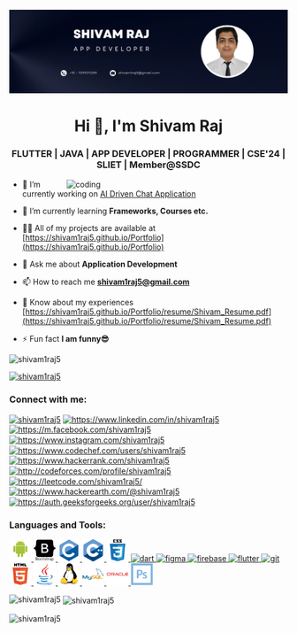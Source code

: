 ![logo](https://github.com/shivam1raj5/shivam1raj5/blob/main/Cover%20Photo.png)
<h1 align="center">Hi 👋, I'm Shivam Raj</h1>
<h3 align="center">FLUTTER | JAVA | APP DEVELOPER | PROGRAMMER | CSE'24 | SLIET | Member@SSDC</h3>

<img align="right" alt="coding" width="400" src="https://user-images.githubusercontent.com/55389276/140866485-8fb1c876-9a8f-4d6a-98dc-08c4981eaf70.gif">

- 🔭 I’m currently working on [AI Driven Chat Application](https://github.com/shivam1raj5/AI_Driven_Chat_Application_JAVA)

- 🌱 I’m currently learning **Frameworks, Courses etc.**

- 👨‍💻 All of my projects are available at [https://shivam1raj5.github.io/Portfolio](https://shivam1raj5.github.io/Portfolio)

- 💬 Ask me about **Application Development**

- 📫 How to reach me **shivam1raj5@gmail.com**

- 📄 Know about my experiences [https://shivam1raj5.github.io/Portfolio/resume/Shivam_Resume.pdf](https://shivam1raj5.github.io/Portfolio/resume/Shivam_Resume.pdf)

- ⚡ Fun fact **I am funny😎**


<p align="left"> <img src="https://komarev.com/ghpvc/?username=shivam1raj5&label=Profile%20views&color=0e75b6&style=flat" alt="shivam1raj5" /> </p>

<p align="left"> <a href="https://github.com/ryo-ma/github-profile-trophy"><img src="https://github-profile-trophy.vercel.app/?username=shivam1raj5" alt="shivam1raj5" /></a> </p>


<h3 align="left">Connect with me:</h3>
<p align="left">
<a href="https://twitter.com/shivam1raj5" target="blank"><img align="center" src="https://raw.githubusercontent.com/rahuldkjain/github-profile-readme-generator/master/src/images/icons/Social/twitter.svg" alt="shivam1raj5" height="30" width="40" /></a>
<a href="https://linkedin.com/in/https://www.linkedin.com/in/shivam1raj5" target="blank"><img align="center" src="https://raw.githubusercontent.com/rahuldkjain/github-profile-readme-generator/master/src/images/icons/Social/linked-in-alt.svg" alt="https://www.linkedin.com/in/shivam1raj5" height="30" width="40" /></a>
<a href="https://fb.com/https://m.facebook.com/shivam1raj5" target="blank"><img align="center" src="https://raw.githubusercontent.com/rahuldkjain/github-profile-readme-generator/master/src/images/icons/Social/facebook.svg" alt="https://m.facebook.com/shivam1raj5" height="30" width="40" /></a>
<a href="https://instagram.com/https://www.instagram.com/shivam1raj5" target="blank"><img align="center" src="https://raw.githubusercontent.com/rahuldkjain/github-profile-readme-generator/master/src/images/icons/Social/instagram.svg" alt="https://www.instagram.com/shivam1raj5" height="30" width="40" /></a>
<a href="https://www.codechef.com/users/https://www.codechef.com/users/shivam1raj5" target="blank"><img align="center" src="https://cdn.jsdelivr.net/npm/simple-icons@3.1.0/icons/codechef.svg" alt="https://www.codechef.com/users/shivam1raj5" height="30" width="40" /></a>
<a href="https://www.hackerrank.com/https://www.hackerrank.com/shivam1raj5" target="blank"><img align="center" src="https://raw.githubusercontent.com/rahuldkjain/github-profile-readme-generator/master/src/images/icons/Social/hackerrank.svg" alt="https://www.hackerrank.com/shivam1raj5" height="30" width="40" /></a>
<a href="https://codeforces.com/profile/http://codeforces.com/profile/shivam1raj5" target="blank"><img align="center" src="https://raw.githubusercontent.com/rahuldkjain/github-profile-readme-generator/master/src/images/icons/Social/codeforces.svg" alt="http://codeforces.com/profile/shivam1raj5" height="30" width="40" /></a>
<a href="https://www.leetcode.com/https://leetcode.com/shivam1raj5/" target="blank"><img align="center" src="https://raw.githubusercontent.com/rahuldkjain/github-profile-readme-generator/master/src/images/icons/Social/leet-code.svg" alt="https://leetcode.com/shivam1raj5/" height="30" width="40" /></a>
<a href="https://www.hackerearth.com/https://www.hackerearth.com/@shivam1raj5" target="blank"><img align="center" src="https://raw.githubusercontent.com/rahuldkjain/github-profile-readme-generator/master/src/images/icons/Social/hackerearth.svg" alt="https://www.hackerearth.com/@shivam1raj5" height="30" width="40" /></a>
<a href="https://auth.geeksforgeeks.org/user/https://auth.geeksforgeeks.org/user/shivam1raj5" target="blank"><img align="center" src="https://raw.githubusercontent.com/rahuldkjain/github-profile-readme-generator/master/src/images/icons/Social/geeks-for-geeks.svg" alt="https://auth.geeksforgeeks.org/user/shivam1raj5" height="30" width="40" /></a>
</p>

<h3 align="left">Languages and Tools:</h3>
<p align="left"> <a href="https://developer.android.com" target="_blank" rel="noreferrer"> <img src="https://raw.githubusercontent.com/devicons/devicon/master/icons/android/android-original-wordmark.svg" alt="android" width="40" height="40"/> </a> <a href="https://getbootstrap.com" target="_blank" rel="noreferrer"> <img src="https://raw.githubusercontent.com/devicons/devicon/master/icons/bootstrap/bootstrap-plain-wordmark.svg" alt="bootstrap" width="40" height="40"/> </a> <a href="https://www.cprogramming.com/" target="_blank" rel="noreferrer"> <img src="https://raw.githubusercontent.com/devicons/devicon/master/icons/c/c-original.svg" alt="c" width="40" height="40"/> </a> <a href="https://www.w3schools.com/cpp/" target="_blank" rel="noreferrer"> <img src="https://raw.githubusercontent.com/devicons/devicon/master/icons/cplusplus/cplusplus-original.svg" alt="cplusplus" width="40" height="40"/> </a> <a href="https://www.w3schools.com/css/" target="_blank" rel="noreferrer"> <img src="https://raw.githubusercontent.com/devicons/devicon/master/icons/css3/css3-original-wordmark.svg" alt="css3" width="40" height="40"/> </a> <a href="https://dart.dev" target="_blank" rel="noreferrer"> <img src="https://www.vectorlogo.zone/logos/dartlang/dartlang-icon.svg" alt="dart" width="40" height="40"/> </a> <a href="https://www.figma.com/" target="_blank" rel="noreferrer"> <img src="https://www.vectorlogo.zone/logos/figma/figma-icon.svg" alt="figma" width="40" height="40"/> </a> <a href="https://firebase.google.com/" target="_blank" rel="noreferrer"> <img src="https://www.vectorlogo.zone/logos/firebase/firebase-icon.svg" alt="firebase" width="40" height="40"/> </a> <a href="https://flutter.dev" target="_blank" rel="noreferrer"> <img src="https://www.vectorlogo.zone/logos/flutterio/flutterio-icon.svg" alt="flutter" width="40" height="40"/> </a> <a href="https://git-scm.com/" target="_blank" rel="noreferrer"> <img src="https://www.vectorlogo.zone/logos/git-scm/git-scm-icon.svg" alt="git" width="40" height="40"/> </a> <a href="https://www.w3.org/html/" target="_blank" rel="noreferrer"> <img src="https://raw.githubusercontent.com/devicons/devicon/master/icons/html5/html5-original-wordmark.svg" alt="html5" width="40" height="40"/> </a> <a href="https://www.java.com" target="_blank" rel="noreferrer"> <img src="https://raw.githubusercontent.com/devicons/devicon/master/icons/java/java-original.svg" alt="java" width="40" height="40"/> </a> <a href="https://www.linux.org/" target="_blank" rel="noreferrer"> <img src="https://raw.githubusercontent.com/devicons/devicon/master/icons/linux/linux-original.svg" alt="linux" width="40" height="40"/> </a> <a href="https://www.mysql.com/" target="_blank" rel="noreferrer"> <img src="https://raw.githubusercontent.com/devicons/devicon/master/icons/mysql/mysql-original-wordmark.svg" alt="mysql" width="40" height="40"/> </a> <a href="https://www.oracle.com/" target="_blank" rel="noreferrer"> <img src="https://raw.githubusercontent.com/devicons/devicon/master/icons/oracle/oracle-original.svg" alt="oracle" width="40" height="40"/> </a> <a href="https://www.photoshop.com/en" target="_blank" rel="noreferrer"> <img src="https://raw.githubusercontent.com/devicons/devicon/master/icons/photoshop/photoshop-line.svg" alt="photoshop" width="40" height="40"/> </a> </p>

<p><img align="left" src="https://github-readme-stats.vercel.app/api/top-langs?username=shivam1raj5&show_icons=true&locale=en&layout=compact" alt="shivam1raj5" /></p>

<p>&nbsp;<img align="center" src="https://github-readme-stats.vercel.app/api?username=shivam1raj5&show_icons=true&locale=en" alt="shivam1raj5" /></p>

<p><img align="center" src="https://github-readme-streak-stats.herokuapp.com/?user=shivam1raj5&" alt="shivam1raj5" /></p>
